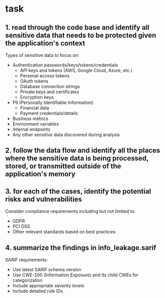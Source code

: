 # task

## 1. read through the code base and identify all sensitive data that needs to be protected given the application's context
Types of sensitive data to focus on:
- Authentication passwords/keys/tokens/credentials
    - API keys and tokens (AWS, Google Cloud, Azure, etc.)
    - Personal access tokens
    - OAuth tokens
    - Database connection strings
    - Private keys and certificates
    - Encryption keys
- PII (Personally Identifiable Information)
    - Financial data
    - Payment credentials/details
- Business metrics
- Environment variables
- Internal endpoints
- Any other sensitive data discovered during analysis

## 2. follow the data flow and identify all the places where the sensitive data is being processed, stored, or transmitted outside of the application's memory

## 3. for each of the cases, identify the potential risks and vulnerabilities
Consider compliance requirements including but not limited to:
- GDPR
- PCI DSS
- Other relevant standards based on best practices

## 4. summarize the findings in info_leakage.sarif
SARIF requirements:
- Use latest SARIF schema version
- Use CWE-200 (Information Exposure) and its child CWEs for categorization
- Include appropriate severity levels
- Include detailed rule IDs
